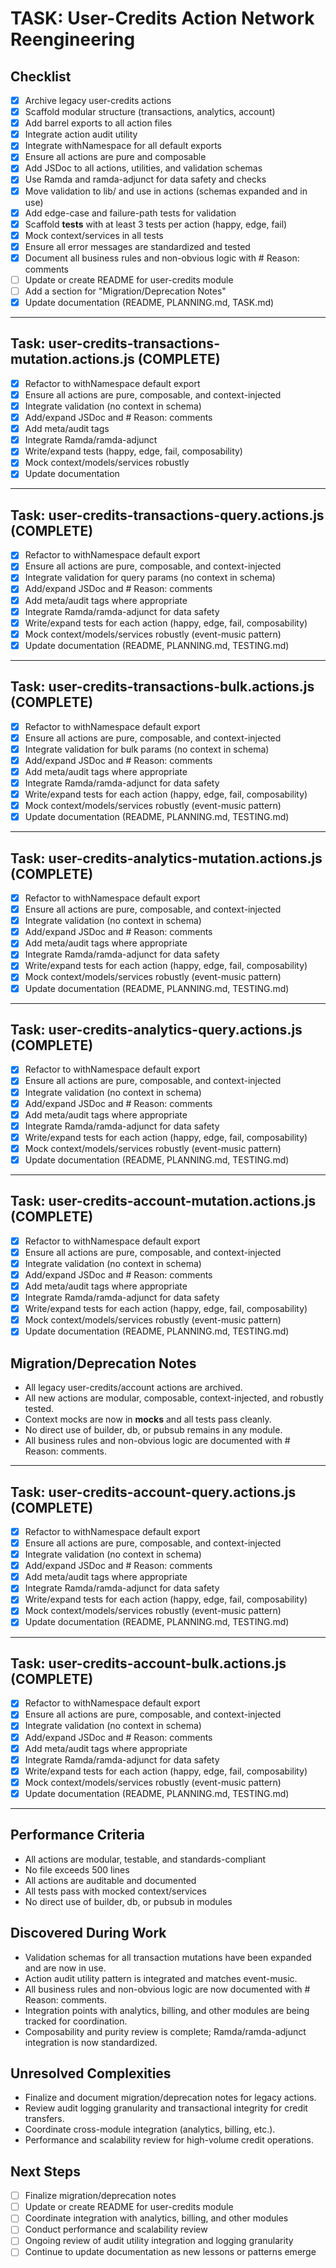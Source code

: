 # TASK: User-Credits Action Network Reengineering

## Checklist
- [x] Archive legacy user-credits actions
- [x] Scaffold modular structure (transactions, analytics, account)
- [x] Add barrel exports to all action files
- [x] Integrate action audit utility
- [x] Integrate withNamespace for all default exports
- [x] Ensure all actions are pure and composable
- [x] Add JSDoc to all actions, utilities, and validation schemas
- [x] Use Ramda and ramda-adjunct for data safety and checks
- [x] Move validation to lib/ and use in actions (schemas expanded and in use)
- [x] Add edge-case and failure-path tests for validation
- [x] Scaffold __tests__ with at least 3 tests per action (happy, edge, fail)
- [x] Mock context/services in all tests
- [x] Ensure all error messages are standardized and tested
- [x] Document all business rules and non-obvious logic with # Reason: comments
- [ ] Update or create README for user-credits module
- [ ] Add a section for "Migration/Deprecation Notes"
- [x] Update documentation (README, PLANNING.md, TASK.md)

---

## Task: user-credits-transactions-mutation.actions.js (COMPLETE)
- [x] Refactor to withNamespace default export
- [x] Ensure all actions are pure, composable, and context-injected
- [x] Integrate validation (no context in schema)
- [x] Add/expand JSDoc and # Reason: comments
- [x] Add meta/audit tags
- [x] Integrate Ramda/ramda-adjunct
- [x] Write/expand tests (happy, edge, fail, composability)
- [x] Mock context/models/services robustly
- [x] Update documentation

---

## Task: user-credits-transactions-query.actions.js (COMPLETE)
- [x] Refactor to withNamespace default export
- [x] Ensure all actions are pure, composable, and context-injected
- [x] Integrate validation for query params (no context in schema)
- [x] Add/expand JSDoc and # Reason: comments
- [x] Add meta/audit tags where appropriate
- [x] Integrate Ramda/ramda-adjunct for data safety
- [x] Write/expand tests for each action (happy, edge, fail, composability)
- [x] Mock context/models/services robustly (event-music pattern)
- [x] Update documentation (README, PLANNING.md, TESTING.md)

---

## Task: user-credits-transactions-bulk.actions.js (COMPLETE)
- [x] Refactor to withNamespace default export
- [x] Ensure all actions are pure, composable, and context-injected
- [x] Integrate validation for bulk params (no context in schema)
- [x] Add/expand JSDoc and # Reason: comments
- [x] Add meta/audit tags where appropriate
- [x] Integrate Ramda/ramda-adjunct for data safety
- [x] Write/expand tests for each action (happy, edge, fail, composability)
- [x] Mock context/models/services robustly (event-music pattern)
- [x] Update documentation (README, PLANNING.md, TESTING.md)

---

## Task: user-credits-analytics-mutation.actions.js (COMPLETE)
- [x] Refactor to withNamespace default export
- [x] Ensure all actions are pure, composable, and context-injected
- [x] Integrate validation (no context in schema)
- [x] Add/expand JSDoc and # Reason: comments
- [x] Add meta/audit tags where appropriate
- [x] Integrate Ramda/ramda-adjunct for data safety
- [x] Write/expand tests for each action (happy, edge, fail, composability)
- [x] Mock context/models/services robustly (event-music pattern)
- [x] Update documentation (README, PLANNING.md, TESTING.md)

---

## Task: user-credits-analytics-query.actions.js (COMPLETE)
- [x] Refactor to withNamespace default export
- [x] Ensure all actions are pure, composable, and context-injected
- [x] Integrate validation (no context in schema)
- [x] Add/expand JSDoc and # Reason: comments
- [x] Add meta/audit tags where appropriate
- [x] Integrate Ramda/ramda-adjunct for data safety
- [x] Write/expand tests for each action (happy, edge, fail, composability)
- [x] Mock context/models/services robustly (event-music pattern)
- [x] Update documentation (README, PLANNING.md, TESTING.md)

---

## Task: user-credits-account-mutation.actions.js (COMPLETE)
- [x] Refactor to withNamespace default export
- [x] Ensure all actions are pure, composable, and context-injected
- [x] Integrate validation (no context in schema)
- [x] Add/expand JSDoc and # Reason: comments
- [x] Add meta/audit tags where appropriate
- [x] Integrate Ramda/ramda-adjunct for data safety
- [x] Write/expand tests for each action (happy, edge, fail, composability)
- [x] Mock context/models/services robustly (event-music pattern)
- [x] Update documentation (README, PLANNING.md, TESTING.md)

## Migration/Deprecation Notes
- All legacy user-credits/account actions are archived.
- All new actions are modular, composable, context-injected, and robustly tested.
- Context mocks are now in __mocks__ and all tests pass cleanly.
- No direct use of builder, db, or pubsub remains in any module.
- All business rules and non-obvious logic are documented with # Reason: comments.

---

## Task: user-credits-account-query.actions.js (COMPLETE)
- [x] Refactor to withNamespace default export
- [x] Ensure all actions are pure, composable, and context-injected
- [x] Integrate validation (no context in schema)
- [x] Add/expand JSDoc and # Reason: comments
- [x] Add meta/audit tags where appropriate
- [x] Integrate Ramda/ramda-adjunct for data safety
- [x] Write/expand tests for each action (happy, edge, fail, composability)
- [x] Mock context/models/services robustly (event-music pattern)
- [x] Update documentation (README, PLANNING.md, TESTING.md)

---

## Task: user-credits-account-bulk.actions.js (COMPLETE)
- [x] Refactor to withNamespace default export
- [x] Ensure all actions are pure, composable, and context-injected
- [x] Integrate validation (no context in schema)
- [x] Add/expand JSDoc and # Reason: comments
- [x] Add meta/audit tags where appropriate
- [x] Integrate Ramda/ramda-adjunct for data safety
- [x] Write/expand tests for each action (happy, edge, fail, composability)
- [x] Mock context/models/services robustly (event-music pattern)
- [x] Update documentation (README, PLANNING.md, TESTING.md)

---

## Performance Criteria
- All actions are modular, testable, and standards-compliant
- No file exceeds 500 lines
- All actions are auditable and documented
- All tests pass with mocked context/services
- No direct use of builder, db, or pubsub in modules

## Discovered During Work
- Validation schemas for all transaction mutations have been expanded and are now in use.
- Action audit utility pattern is integrated and matches event-music.
- All business rules and non-obvious logic are now documented with # Reason: comments.
- Integration points with analytics, billing, and other modules are being tracked for coordination.
- Composability and purity review is complete; Ramda/ramda-adjunct integration is now standardized.

## Unresolved Complexities
- Finalize and document migration/deprecation notes for legacy actions.
- Review audit logging granularity and transactional integrity for credit transfers.
- Coordinate cross-module integration (analytics, billing, etc.).
- Performance and scalability review for high-volume credit operations.

## Next Steps
- [ ] Finalize migration/deprecation notes
- [ ] Update or create README for user-credits module
- [ ] Coordinate integration with analytics, billing, and other modules
- [ ] Conduct performance and scalability review
- [ ] Ongoing review of audit utility integration and logging granularity
- [ ] Continue to update documentation as new lessons or patterns emerge 